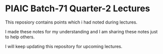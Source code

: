 # PIAIC Batch-71 Quarter-2 Lectures

This reposiory contains points which i had noted during lectures.

I made these notes for my understanding and I am sharing these notes just to help others.

I will keep updating this repository for upcoming lectures.
